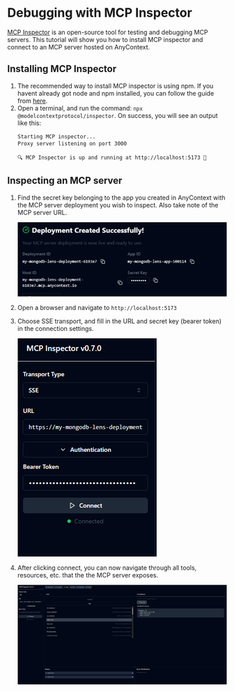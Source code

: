 # Debugging with MCP Inspector

[MCP Inspector](https://github.com/modelcontextprotocol/inspector) is an open-source tool for testing and debugging MCP servers. This tutorial will show you how to install MCP inspector and connect to an MCP server hosted on AnyContext.

## Installing MCP Inspector

1. The recommended way to install MCP inspector is using npm. If you havent already got node and npm installed, you can follow the guide from [here](https://docs.npmjs.com/downloading-and-installing-node-js-and-npm).
2. Open a terminal, and run the command: `npx @modelcontextprotocol/inspector`. On success, you will see an output like this:
    ```
    Starting MCP inspector...
    Proxy server listening on port 3000

    🔍 MCP Inspector is up and running at http://localhost:5173 🚀
    ```

## Inspecting an MCP server
1. Find the secret key belonging to the app you created in AnyContext with the MCP server deployment you wish to inspect. Also take note of the MCP server URL.
    
    ![Create Deployment](mcp-inspector-deployment-creation.png)

2. Open a browser and navigate to `http://localhost:5173`
3. Choose SSE transport, and fill in the URL and secret key (bearer token) in the connection settings.

    ![Connection Config](mcp-inspector-connection-config.png)

4. After clicking connect, you can now navigate through all tools, resources, etc. that the the MCP server exposes.

    ![MCP Inspector](mcp-inspector.png)
